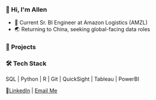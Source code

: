 ### 👋 Hi, I'm Allen

- 🧠 Current Sr. BI Engineer at Amazon Logistics (AMZL)
- 🌏 Returning to China, seeking global-facing data roles

### 🚀 Projects

### 🛠️ Tech Stack

SQL | Python | R | Git | QuickSight | Tableau | PowerBI

🔗[LinkedIn](https://www.linkedin.com/in/liangyu-allen-hou/) | [Email Me](mailto:allenhou369@gmail.com)
